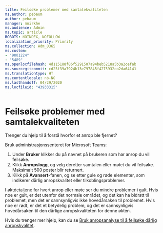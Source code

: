 ```yaml
---
title: Feilsøke problemer med samtalekvaliteten
ms.author: pebaum
author: pebaum
manager: mnirkhe
ms.audience: Admin
ms.topic: article
ROBOTS: NOINDEX, NOFOLLOW
localization_priority: Priority
ms.collection: Adm_O365
ms.custom:
- "9001224"
- "5489"
ms.openlocfilehash: 4d115188f86f5291507a94beb5218a5b3a2cefab
ms.sourcegitcommit: cd25f39a7924b13e797845f4275932ea2da64141
ms.translationtype: HT
ms.contentlocale: nb-NO
ms.lasthandoff: 04/29/2020
ms.locfileid: "43933315"
---
```

# <a name="troubleshoot-call-quality-problems"></a>Feilsøke problemer med samtalekvaliteten

Trenger du hjelp til å forstå hvorfor et anrop ble fjernet?

Bruk administrasjonssenteret for Microsoft Teams:

1. Under **Bruker** klikker du på navnet på brukeren som har anrop du vil feilsøke.
2. Klikk **Anropslogg**, og velg deretter samtalen eller møtet du vil feilsøke. Maksimalt 500 poster blir returnert.
3. Klikk på **Avansert**-fanen, og se etter gule og røde elementer, som indikerer dårlig anropskvalitet eller tilkoblingsproblemer.

I øktdetaljene for hvert anrop eller møte ser du mindre problemer i gult. Hvis noe er gult, er det utenfor det normale området, og det kan ha bidratt til problemet, men det er sannsynligvis ikke hovedårsaken til problemet. Hvis noe er rødt, er det et betydelig problem, og det er sannsynligvis hovedårsaken til den dårlige anropskvaliteten for denne økten.

Hvis du trenger mer hjelp, kan du se [Bruk anropsanalyse til å feilsøke dårlig anropskvalitet](https://docs.microsoft.com/microsoftteams/use-call-analytics-to-troubleshoot-poor-call-quality#troubleshoot-call-quality-problems-using-call-analytics).
